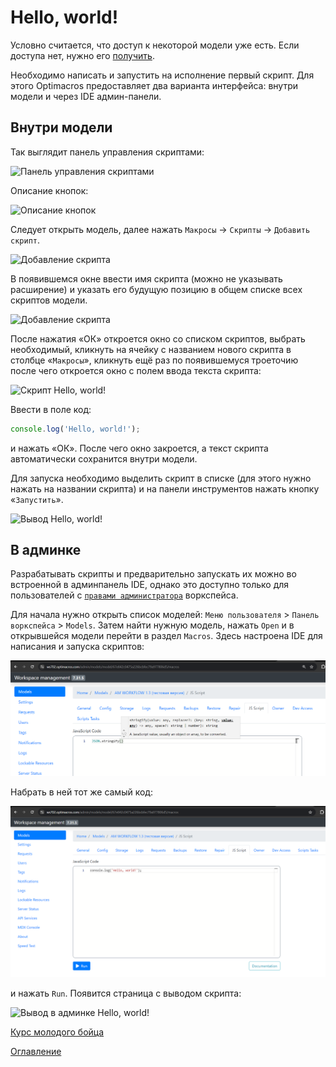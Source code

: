 # Hello, world!

Условно считается, что доступ к некоторой модели уже есть. Если доступа нет, нужно его [получить](../appendix/needHelp.md).

Необходимо написать и запустить на исполнение первый скрипт. Для этого Optimacros предоставляет два варианта интерфейса: внутри модели и через IDE админ-панели.

## Внутри модели

Так выглядит панель управления скриптами:

![Панель управления скриптами](./pic/hw_toolbarOfScripts.png)

Описание кнопок:

![Описание кнопок](./pic/hw_manualButtons.png)

Следует открыть модель, далее нажать `Макросы` -> `Скрипты` -> `Добавить скрипт`.

![Добавление скрипта](./pic/hw_addScript.png)

В появившемся окне ввести имя скрипта (можно не указывать расширение) и указать его будущую позицию в общем списке всех скриптов модели.

![Добавление скрипта](./pic/hw_addScriptDialog.png)

После нажатия «ОК» откроется окно со списком скриптов, выбрать необходимый, кликнуть на ячейку с названием нового скрипта в столбце «`Макросы`», кликнуть ещё раз по появившемуся троеточию после чего откроется окно с полем ввода текста скрипта:

![Скрипт Hello, world!](./pic/hw_helloWorldScript.png)

Ввести в поле код:

```js
console.log('Hello, world!');

```

и нажать «ОК». После чего окно закроется, а текст скрипта автоматически сохранится внутри модели.

Для запуска необходимо выделить скрипт в списке (для этого нужно нажать на названии скрипта) и на панели инструментов нажать кнопку «`Запустить`».

![Вывод Hello, world!](./pic/hw_helloWorldOutput.png)

## В админке

Разрабатывать скрипты и предварительно запускать их можно во встроенной в админпанель IDE, однако это доступно только для пользователей с [`правами администратора`](../appendix/needHelp.md) воркспейса.

Для начала нужно открыть список моделей: `Меню пользователя` > `Панель воркспейса` > `Models`. Затем найти нужную модель, нажать `Open` и в открывшейся модели перейти в раздел `Macros`. Здесь настроена IDE для написания и запуска скриптов:

![IDE](./pic/hw_adminIDE.png)

Набрать в ней тот же самый код:

![Скрипт Hello, world! в админке](./pic/hw_adminScriptCode.png)

и нажать `Run`. Появится страница с выводом скрипта:

![Вывод в админке Hello, world!](./pic/hw_helloWorldAdminOutput.png)

[Курс молодого бойца](cookBook.md)

[Оглавление](../README.md)
